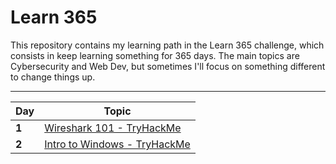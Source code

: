 # Learn 365

This repository contains my learning path in the Learn 365 challenge, which consists in keep learning something for 365 days. The main topics are Cybersecurity and Web Dev, but sometimes I'll focus on something different to change things up.

___
Day | Topic
--- | ---
**1** | [Wireshark 101 - TryHackMe](/days/day1.md)
**2** | [Intro to Windows - TryHackMe](/days/day2.md)